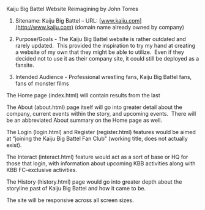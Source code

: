 Kaiju Big Battel Website Reimagining by John Torres  
  

1) Sitename: Kaiju Big Battel – URL: [www.kaiju.com](http://www.kaiju.com)
(domain name already owned by company)  
  

2) Purpose/Goals - The Kaiju Big Battel website is rather outdated and rarely
updated.  This provided the inspiration
to try my hand at creating a website of my own that they might be able to
utilize.  Even if they decided not to use
it as their company site, it could still be deployed as a fansite.  
  

3) Intended Audience - Professional wrestling fans, Kaiju
Big Battel fans, fans of monster films  
  
The Home page (index.html) will contain results from the last  
  
The About (about.html) page itself will go into greater detail about the company, current events within the story, and upcoming events.  There will be an abbreviated About summary on the Home page as well.  
  
The Login (login.html) and Register (register.html) features would be aimed at “joining
the Kaiju Big Battel Fan Club" (working title, does not actually exist).

The Interact (interact.html) feature would act as a sort of base or HQ for those that login, with
information about upcoming KBB activities along with KBB FC-exclusive activities.  
  
The History (history.html) page would go into greater depth about the storyline past of Kaiju Big Battel and how it came to be.  
  
The site will be responsive across all screen sizes.
